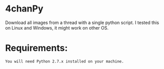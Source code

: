 4chanPy
=======

Download all images from a thread with a single python script.
I tested this on Linux and Windows, it might work on other OS.

# Requirements:
    You will need Python 2.7.x installed on your machine.

